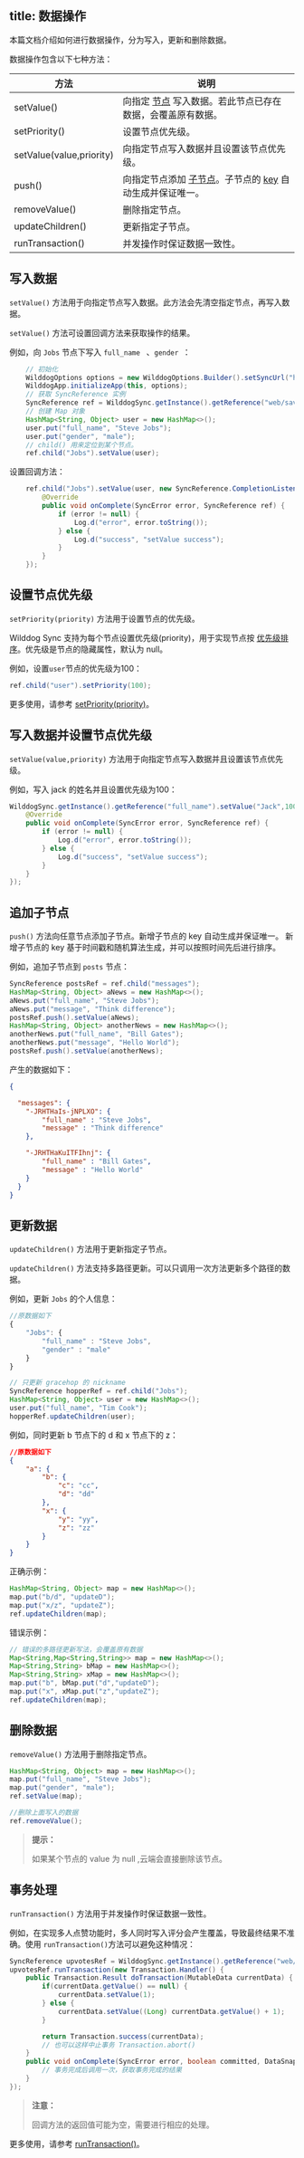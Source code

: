 
title:  数据操作
---

本篇文档介绍如何进行数据操作，分为写入，更新和删除数据。

数据操作包含以下七种方法：

| 方法                       | 说明                                       |
| ------------------------ | ---------------------------------------- |
| setValue()               | 向指定 [节点](/sync/java/guide/concept.html#Sync-的数据结构是什么？) 写入数据。若此节点已存在数据，会覆盖原有数据。 |
| setPriority()            | 设置节点优先级。                                 |
| setValue(value,priority) | 向指定节点写入数据并且设置该节点优先级。                     |
| push()                   | 向指定节点添加 [子节点](/sync/java/guide/concept.html#Sync-的数据结构是什么？)。子节点的 [key](/sync/java/guide/concept.html#Sync-的数据结构是什么？) 自动生成并保证唯一。 |
| removeValue()            | 删除指定节点。                                  |
| updateChildren()         | 更新指定子节点。                                 |
| runTransaction()         | 并发操作时保证数据一致性。                            |


## 写入数据

`setValue()` 方法用于向指定节点写入数据。此方法会先清空指定节点，再写入数据。

`setValue()` 方法可设置回调方法来获取操作的结果。


例如，向 `Jobs` 节点下写入 `full_name ` 、`gender `：


```java
    // 初始化
    WilddogOptions options = new WilddogOptions.Builder().setSyncUrl("https://docs-examples.wilddogio.com").build();
    WilddogApp.initializeApp(this, options);
    // 获取 SyncReference 实例
    SyncReference ref = WilddogSync.getInstance().getReference("web/saving-data/wildblog/users");
    // 创建 Map 对象
    HashMap<String, Object> user = new HashMap<>();
    user.put("full_name", "Steve Jobs");
    user.put("gender", "male");
    // child() 用来定位到某个节点。
    ref.child("Jobs").setValue(user);
```


设置回调方法：

```java
    ref.child("Jobs").setValue(user, new SyncReference.CompletionListener() {
        @Override
        public void onComplete(SyncError error, SyncReference ref) {
            if (error != null) {
                Log.d("error", error.toString());
            } else {
                Log.d("success", "setValue success");
            }
        }
    });
```

## 设置节点优先级

`setPriority(priority)` 方法用于设置节点的优先级。

Wilddog Sync 支持为每个节点设置优先级(priority)，用于实现节点按 [优先级排序](/sync/java/guide/retrieve-data.html#根据数据排序监听)。优先级是节点的隐藏属性，默认为 null。

例如，设置`user`节点的优先级为100：

```java
ref.child("user").setPriority(100);
```

更多使用，请参考 [setPriority(priority)](/sync/java/api/SyncReference.html#setPriority-priority)。

## 写入数据并设置节点优先级

`setValue(value,priority)` 方法用于向指定节点写入数据并且设置该节点优先级。

例如，写入 jack 的姓名并且设置优先级为100：

```java
WilddogSync.getInstance().getReference("full_name").setValue("Jack",100,new SyncReference.CompletionListener() {
    @Override
    public void onComplete(SyncError error, SyncReference ref) {
        if (error != null) {
            Log.d("error", error.toString());
        } else {
            Log.d("success", "setValue success");
        }
    }
});
```

## 追加子节点

`push()` 方法向任意节点添加子节点。新增子节点的 key 自动生成并保证唯一。 新增子节点的 key 基于时间戳和随机算法生成，并可以按照时间先后进行排序。

例如，追加子节点到 `posts` 节点：

```java
SyncReference postsRef = ref.child("messages");
HashMap<String, Object> aNews = new HashMap<>();
aNews.put("full_name", "Steve Jobs");
aNews.put("message", "Think difference");
postsRef.push().setValue(aNews);
HashMap<String, Object> anotherNews = new HashMap<>();
anotherNews.put("full_name", "Bill Gates");
anotherNews.put("message", "Hello World");
postsRef.push().setValue(anotherNews);
```
产生的数据如下：
```json
{

  "messages": {
    "-JRHTHaIs-jNPLXO": {
        "full_name" : "Steve Jobs",
        "message" : "Think difference"
  	},

    "-JRHTHaKuITFIhnj": {
        "full_name" : "Bill Gates",
        "message" : "Hello World"
  	}
  }
}
```


## 更新数据

`updateChildren()` 方法用于更新指定子节点。

`updateChildren()` 方法支持多路径更新。可以只调用一次方法更新多个路径的数据。

例如，更新 `Jobs` 的个人信息：

```js
//原数据如下
{
    "Jobs": {
        "full_name" : "Steve Jobs",
        "gender" : "male"
    }
}
```

```java
// 只更新 gracehop 的 nickname
SyncReference hopperRef = ref.child("Jobs");
HashMap<String, Object> user = new HashMap<>();
user.put("full_name", "Tim Cook");
hopperRef.updateChildren(user);
```

例如，同时更新 b 节点下的 d 和 x 节点下的 z：

```json
//原数据如下
{
    "a": {
        "b": {
            "c": "cc",
            "d": "dd"
        },
        "x": {
            "y": "yy",
            "z": "zz"
        }
    }
}
```

正确示例：

```java
HashMap<String, Object> map = new HashMap<>();
map.put("b/d", "updateD");
map.put("x/z", "updateZ");
ref.updateChildren(map);
```

错误示例：

```java
// 错误的多路径更新写法，会覆盖原有数据
Map<String,Map<String,String>> map = new HashMap<>();
Map<String,String> bMap = new HashMap<>();
Map<String,String> xMap = new HashMap<>();
map.put("b", bMap.put("d","updateD");
map.put("x", xMap.put("z","updateZ");
ref.updateChildren(map);
```


## 删除数据

`removeValue()` 方法用于删除指定节点。

```java
HashMap<String, Object> map = new HashMap<>();
map.put("full_name", "Steve Jobs");
map.put("gender", "male");
ref.setValue(map);

//删除上面写入的数据
ref.removeValue();
```

<blockquote class="notice">
  <p><strong>提示：</strong></p>
  如果某个节点的 value 为 null ,云端会直接删除该节点。
</blockquote>

## 事务处理

`runTransaction()` 方法用于并发操作时保证数据一致性。

例如，在实现多人点赞功能时，多人同时写入评分会产生覆盖，导致最终结果不准确。使用 `runTransaction()`方法可以避免这种情况：

```java
SyncReference upvotesRef = WilddogSync.getInstance().getReference("web/saving-data/wildblog/posts/-JRHTHaIs-jNPLXOQivY/upvotes");
upvotesRef.runTransaction(new Transaction.Handler() {
    public Transaction.Result doTransaction(MutableData currentData) {
        if(currentData.getValue() == null) {
            currentData.setValue(1);
        } else {
            currentData.setValue((Long) currentData.getValue() + 1);
        }

        return Transaction.success(currentData); 
        // 也可以这样中止事务 Transaction.abort()
    }
    public void onComplete(SyncError error, boolean committed, DataSnapshot currentData) {
        // 事务完成后调用一次，获取事务完成的结果
    }
});
```

<blockquote class="warning">
  <p><strong>注意：</strong></p>
  回调方法的返回值可能为空，需要进行相应的处理。
</blockquote>

更多使用，请参考 [runTransaction()](/sync/java/api/SyncReference.html#runTransaction-handler)。

























































